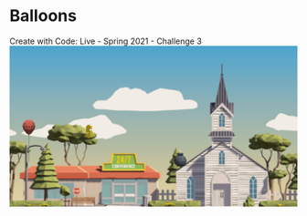 # Balloons
Create with Code: Live - Spring 2021 - Challenge 3 
![screenshot](https://github.com/khaitick/Balloons/blob/81ce17893eded5dd41bcbcbff68b62c876cd825a/balloons%20ss.PNG)
